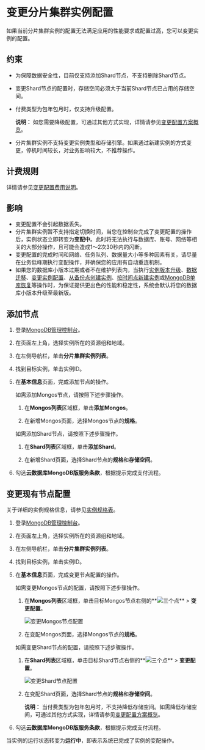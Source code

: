 # 变更分片集群实例配置

如果当前分片集群实例的配置无法满足应用的性能要求或配置过高，您可以变更实例的配置。

## 约束

-   为保障数据安全性，目前仅支持添加Shard节点，不支持删除Shard节点。
-   变更Shard节点的配置时，存储空间必须大于当前Shard节点已占用的存储空间。
-   付费类型为包年包月时，仅支持升级配置。

    **说明：** 如您需要降级配置，可通过其他方式实现，详情请参见[变更配置方案概览](/intl.zh-CN/用户指南/实例管理/变更实例配置/变更配置方案概览.md)。

-   分片集群实例不支持变更实例类型和存储引擎。如果通过新建实例的方式变更，停机时间较长，对业务影响较大，不推荐操作。

## 计费规则

详情请参见[变更配置费用说明](/intl.zh-CN/产品定价/变更配置费用说明.md)。

## 影响

-   变更配置不会引起数据丢失。
-   分片集群实例暂不支持指定切换时间，当您在控制台完成了变更配置的操作后，实例状态立即转变为**变配中**。此时将无法执行与数据库、账号、网络等相关的大部分操作，且可能会造成1～2次30秒内的闪断。
-   变更配置的完成时间和网络、任务队列、数据量大小等多种因素有关，请尽量在业务低峰期执行变配操作，并确保您的应用有自动重连机制。
-   如果您的数据库小版本过期或者不在维护列表内，当执行[实例版本升级](/intl.zh-CN/用户指南/实例管理/数据库升级/升级数据库版本.md)、[数据迁移](/intl.zh-CN/用户指南/数据迁移和同步/MongoDB数据迁移和同步方案概览.md)、[变更实例配置](/intl.zh-CN/用户指南/实例管理/变更实例配置/变更配置方案概览.md)、[从备份点创建实例](/intl.zh-CN/用户指南/数据恢复/从备份点创建实例.md)、[按时间点新建实例](/intl.zh-CN/用户指南/数据恢复/按时间点新建实例.md)或[MongoDB单库恢复](/intl.zh-CN/用户指南/数据恢复/MongoDB单库恢复.md)等操作时，为保证提供更出色的性能和稳定性，系统会默认将您的数据库小版本升级至最新版。

## 添加节点

1.  登录[MongoDB管理控制台](https://mongodb.console.aliyun.com/)。

2.  在页面左上角，选择实例所在的资源组和地域。

3.  在左侧导航栏，单击**分片集群实例列表**。

4.  找到目标实例，单击实例ID。

5.  在**基本信息**页面，完成添加节点的操作。

    如需添加Mongos节点，请按照下述步骤操作。

    1.  在**Mongos列表**区域框，单击**添加Mongos**。

    2.  在新增Mongos页面，选择Mongos节点的**规格**。

    如需添加Shard节点，请按照下述步骤操作。

    1.  在**Shard列表**区域框，单击**添加Shard**。

    2.  在新增Shard页面，选择Shard节点的**规格**和**存储空间**。

6.  勾选**云数据库MongoDB版服务条款**，根据提示完成支付流程。


## 变更现有节点配置

关于详细的实例规格信息，请参见[实例规格表](/intl.zh-CN/产品简介/实例规格表.md)。

1.  登录[MongoDB管理控制台](https://mongodb.console.aliyun.com/)。

2.  在页面左上角，选择实例所在的资源组和地域。

3.  在左侧导航栏，单击**分片集群实例列表**。

4.  找到目标实例，单击实例ID。

5.  在**基本信息**页面，完成变更节点配置的操作。

    如需变更Mongos节点的配置，请按照下述步骤操作。

    1.  在**Mongos列表**区域框，单击目标Mongos节点右侧的**![三个点](https://static-aliyun-doc.oss-accelerate.aliyuncs.com/assets/img/zh-CN/7156819951/p13851.png)** \> **变更配置**。

        ![变更Mongos节点配置](https://static-aliyun-doc.oss-accelerate.aliyuncs.com/assets/img/zh-CN/7346819951/p21057.png)

    2.  在变配Mongos页面，选择Mongos节点的**规格**。

    如需变更Shard节点的配置，请按照下述步骤操作。

    1.  在**Shard列表**区域框，单击目标Shard节点右侧的**![三个点](https://static-aliyun-doc.oss-accelerate.aliyuncs.com/assets/img/zh-CN/7156819951/p13851.png)** \> **变更配置**。

        ![变更Shard节点配置](https://static-aliyun-doc.oss-accelerate.aliyuncs.com/assets/img/zh-CN/7346819951/p21056.png)

    2.  在变配Shard页面，选择Shard节点的**规格**和**存储空间**。

        **说明：** 当付费类型为包年包月时，不支持降低存储空间。如需降低存储空间，可通过其他方式实现，详情请参见[变更配置方案概览](/intl.zh-CN/用户指南/实例管理/变更实例配置/变更配置方案概览.md)。

6.  勾选**云数据库MongoDB版服务条款**，根据提示完成支付流程。


当实例的运行状态转变为**运行中**，即表示系统已完成了实例的变配操作。


